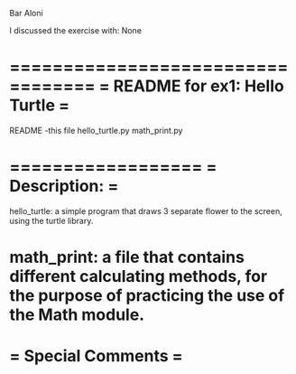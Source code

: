 Bar Aloni

I discussed the exercise with: None

==================================
=  README for ex1: Hello Turtle  =
==================================
README -this file
hello_turtle.py 
math_print.py


==================
=  Description:  =
==================
hello_turtle:
	a simple program that draws 3 separate flower to the screen,
	using the turtle library.

math_print:
	a file that contains different calculating methods, for
	the purpose of practicing the use of the Math module.
======================
=  Special Comments  =
======================

